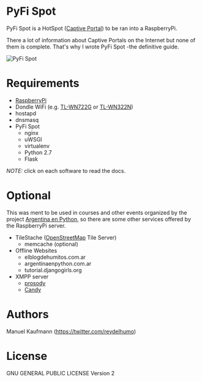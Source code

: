 # PyFi Spot

PyFi Spot is a HotSpot
([Captive Portal](https://en.wikipedia.org/wiki/Captive_portal/)) to be
ran into a RaspberryPi.

There a lot of information about Captive Portals on the Internet but
none of them is complete. That's why I wrote PyFi Spot -the definitive
guide.

![PyFi Spot](https://raw.githubusercontent.com/humitos/pyfispot/master/pyfispot_logo.png)

# Requirements

* [RaspberryPi](http://raspberrypi.org/)
* Dondle WiFi
  (e.g. [TL-WN722G](http://www.tp-link.com/en/products/details/cat-11_TL-WN722N.html)
  or
  [TL-WN322N](http://www.tp-link.com/ve/products/details/?model=TL-WN322G))
* hostapd
* dnsmasq
* PyFi Spot
  * nginx
  * uWSGI
  * virtualenv
  * Python 2.7
  * Flask

*NOTE:* click on each software to read the docs.

# Optional

This was ment to be used in courses and other events organized by the
project [Argentina en Python](http://argentinaenpython.com.ar/), so
there are some other services offered by the RaspberryPi server.

* TileStache ([OpenStreetMap](http://osm.org/) Tile Server)
  * memcache (optional)
* Offline Websites
  * elblogdehumitos.com.ar
  * argentinaenpython.com.ar
  * tutorial.djangogirls.org
* XMPP server
  * [prosody](http://prosody.im/)
  * [Candy](candy-chat.github.io/candy/)

# Authors

Manuel Kaufmann (https://twitter.com/reydelhumo)

# License

GNU GENERAL PUBLIC LICENSE Version 2
